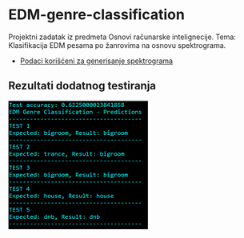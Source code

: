 # EDM-genre-classification
Projektni zadatak iz predmeta Osnovi računarske intelignecije. Tema: Klasifikacija EDM pesama po žanrovima na osnovu spektrograma.

- [Podaci korišćeni za generisanje spektrograma](https://figshare.com/articles/dataset/Beatport_EDM_Key_Dataset/9115121)

## Rezultati dodatnog testiranja
![test 1](predictions/test1.png)
